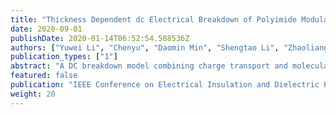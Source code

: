 ```yaml
---
title: "Thickness Dependent dc Electrical Breakdown of Polyimide Modulated by Charge Transport and Molecular Displacement"
date: 2020-09-01
publishDate: 2020-01-14T06:52:54.588536Z
authors: ["Yuwei Li", "Chenyu", "Daomin Min", "Shengtao Li", "Zhaoliang Xing", "Chong Zhang "]
publication_types: ["1"]
abstract: "A DC breakdown model combining charge transport and molecular chain displacement is utilized to simulate the thickness-dependent DC electrical breakdown of polyimide and reveal the physical mechanism of DC breakdown. The free volume existing in dielectric materials provide electrons with free path to be accelerated and gain energy under the electric field. Molecular chains with occupied deep traps can be displaced by Coulomb force under electric field, furthermore, the displacement will enlarge the local free volume. The energy of electron w is determined by the local electric field F and the length of free volume kL, which can be expressed as w = eFkL. When the maximum energy of electrons exceeds the deep trap energy level, the local current and temperature will rise in a surge, triggering breakdown eventually. The simulation results reveal the dynamics of space charge and electric field inside polyimide material before the DC electrical breakdown occurs. The breakdown strength Fb of polyimide films obtained from the DC breakdown model decrease with an increase in sample thickness d, which satisfies an inverse power law Fb = kd−n with n = 0.30. A strong dependence can be found between breakdown field and sample thickness when the influence from molecular chain displacement on free volume is taken into consideration. The simulation results indicate that the DC electrical breakdown may be the result of the interaction of space charge accumulation effect and molecular chain displacement."
featured: false
publication: "IEEE Conference on Electrical Insulation and Dielectric Phenomenon 2019*"
weight: 20
---
```


